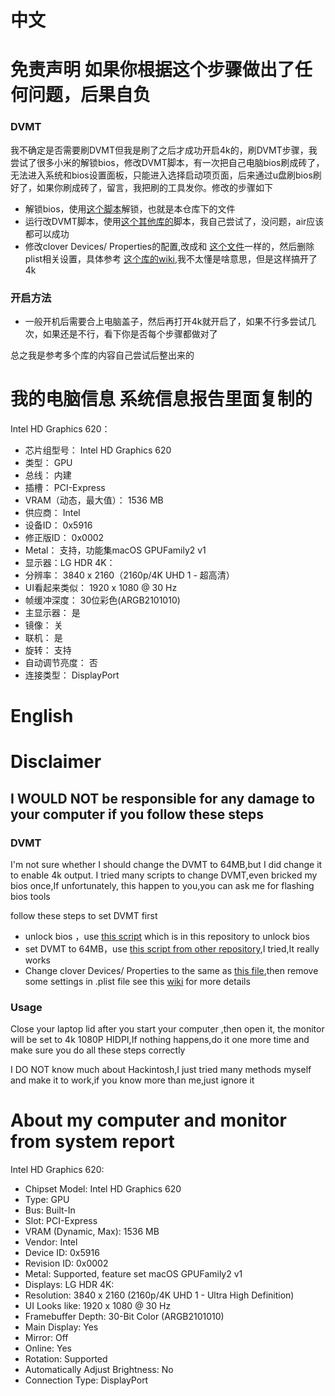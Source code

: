 # 中文
# 免责声明 如果你根据这个步骤做出了任何问题，后果自负
### DVMT
我不确定是否需要刷DVMT但我是刷了之后才成功开启4k的，刷DVMT步骤，我尝试了很多小米的解锁bios，修改DVMT脚本，有一次把自己电脑bios刷成砖了，无法进入系统和bios设置面板，只能进入选择启动项页面，后来通过u盘刷bios刷好了，如果你刷成砖了，留言，我把刷的工具发你。修改的步骤如下
* 解锁bios，使用[这个脚本](https://github.com/johnnync13/Xiaomi-Mi-Air/blob/master/BIOS/Unlock_Scripts/bios_unlock.cmd)解锁，也就是本仓库下的文件
* 运行改DVMT脚本，使用[这个其他库的](https://github.com/daliansky/XiaoMi-Pro-Hackintosh/blob/master/BIOS/DVMT_and_0xE2_fix/DVMT_set.cmd)脚本，我自己尝试了，没问题，air应该都可以成功
* 修改clover Devices/ Properties的配置,改成和 [这个文件](https://github.com/daliansky/XiaoMi-Pro-Hackintosh/blob/master/CLOVER/config.plist)一样的，然后删除plist相关设置，具体参考 [这个库的wiki](https://github.com/daliansky/XiaoMi-Pro-Hackintosh/wiki/%E8%AE%BE%E7%BD%AE64mb%E5%8A%A8%E6%80%81%E6%98%BE%E5%AD%98),我不太懂是啥意思，但是这样搞开了4k
### 开启方法
* 一般开机后需要合上电脑盖子，然后再打开4k就开启了，如果不行多尝试几次，如果还是不行，看下你是否每个步骤都做对了

总之我是参考多个库的内容自己尝试后整出来的
# 我的电脑信息 系统信息报告里面复制的
Intel HD Graphics 620：

  * 芯片组型号：	Intel HD Graphics 620
  * 类型：	GPU
  * 总线：	内建
  * 插槽：	PCI-Express
  * VRAM（动态，最大值）：	1536 MB
  * 供应商：	Intel
  * 设备ID：	0x5916
  * 修正版ID：	0x0002
  * Metal：	支持，功能集macOS GPUFamily2 v1
  * 显示器：LG HDR 4K：
  * 分辨率：	3840 x 2160（2160p/4K UHD 1 - 超高清）
  * UI看起来类似：	1920 x 1080 @ 30 Hz
  * 帧缓冲深度：	30位彩色(ARGB2101010)
  * 主显示器：	是
  * 镜像：	关
  * 联机：	是
  * 旋转：	支持
  * 自动调节亮度：	否
  * 连接类型：	DisplayPort

# English
# Disclaimer 
## I WOULD NOT be responsible for any damage to your computer if you follow these steps
### DVMT
I'm not sure whether I should change the DVMT to 64MB,but I did change it to enable 4k output. I tried many scripts to change DVMT,even bricked my bios once,If unfortunately, this happen to you,you can ask me for flashing bios tools

follow these steps to set DVMT first
* unlock bios ，use [this script](https://github.com/johnnync13/Xiaomi-Mi-Air/blob/master/BIOS/Unlock_Scripts/bios_unlock.cmd) which is in this repository to unlock bios
* set DVMT to 64MB，use [this script from other repository](https://github.com/daliansky/XiaoMi-Pro-Hackintosh/blob/master/BIOS/DVMT_and_0xE2_fix/DVMT_set.cmd),I tried,It really works
* Change clover Devices/ Properties to the same as [this file](https://github.com/daliansky/XiaoMi-Pro-Hackintosh/blob/master/CLOVER/config.plist),then remove some settings in .plist file see this [wiki](https://github.com/daliansky/XiaoMi-Pro-Hackintosh/wiki/%E8%AE%BE%E7%BD%AE64mb%E5%8A%A8%E6%80%81%E6%98%BE%E5%AD%98) for more details
### Usage
Close your laptop lid  after you start your computer ,then open it, the monitor will be set to 4k 1080P HIDPI,If nothing happens,do it one more time and make sure you do all these steps correctly

I DO NOT know much about Hackintosh,I just tried many methods myself and make it to work,if you know more than me,just ignore it


# About my computer and monitor from system report
Intel HD Graphics 620:

  * Chipset Model:	Intel HD Graphics 620
  * Type:	GPU
  * Bus:	Built-In
  * Slot:	PCI-Express
  * VRAM (Dynamic, Max):	1536 MB
  * Vendor:	Intel
  * Device ID:	0x5916
  * Revision ID:	0x0002
  * Metal:	Supported, feature set macOS GPUFamily2 v1
  * Displays: LG HDR 4K:
  * Resolution:	3840 x 2160 (2160p/4K UHD 1 - Ultra High Definition)
  * UI Looks like:	1920 x 1080 @ 30 Hz
  * Framebuffer Depth:	30-Bit Color (ARGB2101010)
  * Main Display:	Yes
  * Mirror:	Off
  * Online:	Yes
  * Rotation:	Supported
  * Automatically Adjust Brightness:	No
  * Connection Type:	DisplayPort
